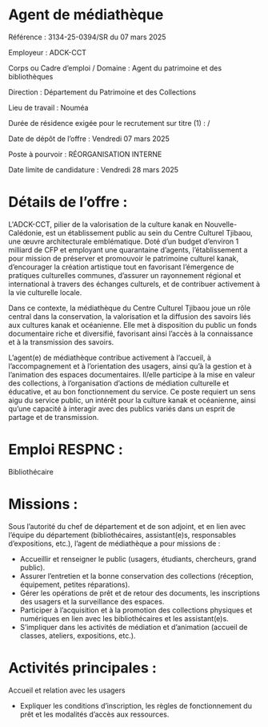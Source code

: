 # Agent de médiathèque

Référence : 3134-25-0394/SR du 07 mars 2025

Employeur : ADCK-CCT

Corps ou Cadre d’emploi / Domaine : Agent du patrimoine et des bibliothèques

Direction : Département du Patrimoine et des Collections

Lieu de travail : Nouméa

Durée de résidence exigée pour le recrutement sur titre (1) : /

Date de dépôt de l’offre : Vendredi 07 mars 2025

Poste à pourvoir : RÉORGANISATION INTERNE

Date limite de candidature : Vendredi 28 mars 2025

# Détails de l’offre :

L'ADCK-CCT, pilier de la valorisation de la culture kanak en Nouvelle-Calédonie, est un établissement public au sein du Centre Culturel Tjibaou, une œuvre architecturale emblématique. Doté d’un budget d’environ 1 milliard de CFP et employant une quarantaine d’agents, l’établissement a pour mission de préserver et promouvoir le patrimoine culturel kanak, d’encourager la création artistique tout en favorisant l’émergence de pratiques culturelles communes, d’assurer un rayonnement régional et international à travers des échanges culturels, et de contribuer activement à la vie culturelle locale.

Dans ce contexte, la médiathèque du Centre Culturel Tjibaou joue un rôle central dans la conservation, la valorisation et la diffusion des savoirs liés aux cultures kanak et océanienne. Elle met à disposition du public un fonds documentaire riche et diversifié, favorisant ainsi l’accès à la connaissance et à la transmission des savoirs.

L’agent(e) de médiathèque contribue activement à l’accueil, à l’accompagnement et à l’orientation des usagers, ainsi qu’à la gestion et à l’animation des espaces documentaires. Il/elle participe à la mise en valeur des collections, à l’organisation d’actions de médiation culturelle et éducative, et au bon fonctionnement du service. Ce poste requiert un sens aigu du service public, un intérêt pour la culture kanak et océanienne, ainsi qu’une capacité à interagir avec des publics variés dans un esprit de partage et de transmission.

# Emploi RESPNC :

Bibliothécaire

# Missions :

Sous l’autorité du chef de département et de son adjoint, et en lien avec l’équipe du département (bibliothécaires, assistant(e)s, responsables d’expositions, etc.), l’agent de médiathèque a pour missions de :

- Accueillir et renseigner le public (usagers, étudiants, chercheurs, grand public).
- Assurer l’entretien et la bonne conservation des collections (réception, équipement, petites réparations).
- Gérer les opérations de prêt et de retour des documents, les inscriptions des usagers et la surveillance des espaces.
- Participer à l’acquisition et à la promotion des collections physiques et numériques en lien avec les bibliothécaires et les assistant(e)s.
- S’impliquer dans les activités de médiation et d’animation (accueil de classes, ateliers, expositions, etc.).

# Activités principales :

Accueil et relation avec les usagers

- Expliquer les conditions d’inscription, les règles de fonctionnement du prêt et les modalités d’accès aux ressources.